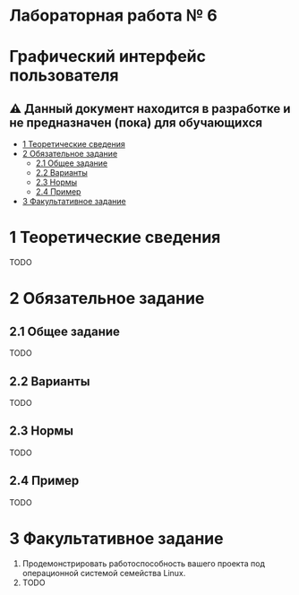 
# Лабораторная работа № 6 <!-- omit in toc -->
# Графический интерфейс пользователя <!-- omit in toc -->

## ⚠ Данный документ находится в разработке и не предназначен (пока) для обучающихся <!-- omit in toc -->

- [1 Теоретические сведения](#1-теоретические-сведения)
- [2 Обязательное задание](#2-обязательное-задание)
  - [2.1 Общее задание](#21-общее-задание)
  - [2.2 Варианты](#22-варианты)
  - [2.3 Нормы](#23-нормы)
  - [2.4 Пример](#24-пример)
- [3 Факультативное задание](#3-факультативное-задание)

# 1 Теоретические сведения

TODO



# 2 Обязательное задание

## 2.1 Общее задание

TODO



## 2.2 Варианты

TODO



## 2.3 Нормы

TODO



## 2.4 Пример

TODO



# 3 Факультативное задание

1. Продемонстрировать работоспособность вашего проекта под операционной системой семейства Linux.
1. TODO
